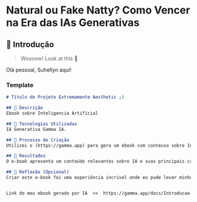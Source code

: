 # Natural ou Fake Natty? Como Vencer na Era das IAs Generativas

## 🚀 Introdução

> Woooow! Look at this 👀

Olá pessoal, Suhellyn aqui! 

### Template

```markdown
# Título do Projeto Extremamente Aesthetic ;)

## 📒 Descrição
Ebook sobre Inteligencia Artificial

## 🤖 Tecnologias Utilizadas
IA Generativa Gamma IA.

## 🧐 Processo de Criação
Utilizei o (https://gamma.app) para gera um ebook com conteuso sobre Inteligencia artificial

## 🚀 Resultados
O e-book apresenta um conteúdo relevantes sobre IA e suas principais caracteristicas e tecnologias.

## 💭 Reflexão (Opcional)
Criar este e-book foi uma experiência incrivel onde eu pude levar minha ideia, e gerar instantaneamnte com conteúdo relevante em segundos.


Link do meu ebook gerado por IA  >>  https://gamma.app/docs/Introducao-a-Inteligencia-Artificial-lcxwdazi4ljjaf0
```

